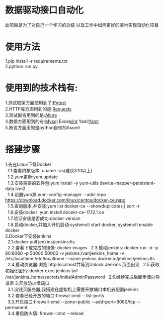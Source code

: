 # 数据驱动接口自动化
此项目是为了对自己一个学习的总结
以及工作中如何更好的落地实现自动化项目
# 使用方法
1.pip install -r requirements.txt  
2.python run.py
# 使用到的技术栈有:
1.测试框架方面使用到了:[Pytest](https://learning-pytest.readthedocs.io/zh/latest/)  
2.HTTP库方面用到的是:[Requests](https://docs.python-requests.org/en/master/)  
3.测试报告用到的是:[Allure](https://docs.qameta.io/allure/)  
4.数据方面用到的有:[Mysql](https://github.com/PyMySQL/PyMySQL) Excel[xlrd](https://xlrd.readthedocs.io/en/latest/api.html)  Yaml[Yaml](https://pyyaml.org/wiki/PyYAMLDocumentation)  
5.断言方面用的是python自带的Assert  
  
  
# 搭建步骤
1.先在Linux下载Docker  
  &nbsp;&nbsp;1.1.查看内核版本: uname -as(建议3.10以上)  
  &nbsp;&nbsp;1.2.yum更新:yum update  
  &nbsp;&nbsp;1.3.安装需要的软件包:yum install -y yum-utils device-mapper-persistent-data lvm2  
  &nbsp;&nbsp;1.4.设置yum源:yum-config-manager --add-repo https://download.docker.com/linux/centos/docker-ce.repo  
  &nbsp;&nbsp;1.5.查询版本,并安装:yum list docker-ce --showduplicates | sort -r  
  &nbsp;&nbsp;1.6.安装docker: yum install docekr-ce-17.12.1.ce  
  &nbsp;&nbsp;1.7.验证安装是否成功:docker version  
  &nbsp;&nbsp;1.8.启动docker,并加入开机启动:systemctl start docker, systemctl enable docker  
2.Docker下安装jenkins  
  &nbsp;&nbsp;2.1.docker pull jenkins/jenkins:lts  
  &nbsp;&nbsp;2.2.查看下载完成的镜像: docker images
  &nbsp;&nbsp;2.3.启动jenkins: docker run -d -p 80:8080 -p 50000:50000 -v jenkins:/var/jenkins_home -v /etc/localtime:/etc/localtome --name jenkins docker.io/jenkins/jenkins:lts  
  &nbsp;&nbsp;2.4.启动浏览器:浏览 http:localhost并等到Unlock Jenkins 页面出现
  &nbsp;&nbsp;2.5.获取初始化密码: docker exec jenkins tail /var/jenkins_home/secrets/initialAdminPassword
  &nbsp;&nbsp;2.6.继续完成后面步骤向导设置
3.开放防火墙端口  
  &nbsp;&nbsp;3.1.没钱买服务器,我搭建在虚拟机上需要开放端口本机去配置jenkins  
  &nbsp;&nbsp;3.2.查看已经开放的端口:firewal-cmd --list-ports  
  &nbsp;&nbsp;3.3.开启端口:firewall-cmd --zone=public --add-port=8080/tcp --permanent  
  &nbsp;&nbsp;3.4.重启防火墙: firewall-cmd --reload


